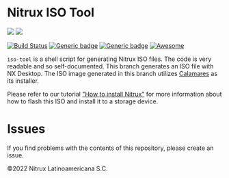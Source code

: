 # Nitrux ISO Tool

![](https://raw.githubusercontent.com/Nitrux/luv-icon-theme/master/Luv/mimetypes/64/application-x-cd-image.svg) ![](https://raw.githubusercontent.com/Nitrux/luv-icon-theme/master/Luv/apps/64/live-installer.svg)

[![Build Status](https://app.travis-ci.com/Nitrux/iso-tool.svg?branch=legacy)](https://app.travis-ci.com/Nitrux/iso-tool) [![Generic badge](https://img.shields.io/badge/Installer-Calamares-green)](https://shields.io/) [![Generic badge](https://img.shields.io/badge/Arch-x64-yellowgreen.svg)](https://shields.io/) [![Awesome](https://awesome.re/badge.svg)](https://awesome.re)


`iso-tool` is a shell script for generating Nitrux ISO files. The code is very readable and so self-documented.
This branch generates an ISO file with NX Desktop. The ISO image generated in this branch utilizes [Calamares](https://calamares.io/) as its installer.

Please refer to our tutorial ["How to install Nitrux"](https://github.com/Nitrux/iso-tool/blob/minimal-vfio/configs/other/faq_offline.pdf) for more information about how to flash this ISO and install it to a storage device.

# Issues
If you find problems with the contents of this repository, please create an issue.

©2022 Nitrux Latinoamericana S.C.
